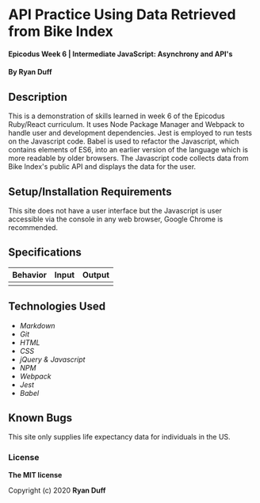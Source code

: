 # API Practice Using Data Retrieved from Bike Index

#### Epicodus Week 6 | Intermediate JavaScript: Asynchrony and API's

#### By Ryan Duff

## Description
This is a demonstration of skills learned in week 6 of the Epicodus Ruby/React curriculum. It uses Node Package Manager and Webpack to handle user and development dependencies. Jest is employed to run tests on the Javascript code. Babel is used to refactor the Javascript, which contains elements of ES6, into an earlier version of the language which is more readable by older browsers. The Javascript code collects data from Bike Index's public API and displays the data for the user.


## Setup/Installation Requirements

This site does not have a user interface but the Javascript is user accessible via the console in any web browser, Google Chrome is recommended.

## Specifications

| Behavior       | Input         | Output  |
| ------------- |:-------------:| -----:|
||||

## Technologies Used

* _Markdown_
* _Git_
* _HTML_
* _CSS_
* _jQuery & Javascript_
* _NPM_
* _Webpack_
* _Jest_
* _Babel_

## Known Bugs

This site only supplies life expectancy data for individuals in the US.

### License

**The MIT license**

Copyright (c) 2020 **Ryan Duff**
